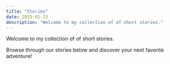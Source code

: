 ```yaml
---
title: "Stories"
date: 2025-01-13
description: "Welcome to my collection of of short stories."
---
```


Welcome to my collection of of short stories.

Browse through our stories below and discover your next favorite adventure!

